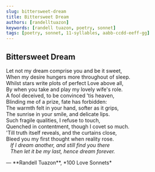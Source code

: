 ```yaml
---
slug: bittersweet-dream
title: Bittersweet Dream
authors: [randelltuazon]
keywords: [randell tuazon, poetry, sonnet]
tags: [poetry, sonnet, 11-syllables, aabb-ccdd-eeff-gg]
---
```


## Bittersweet Dream

Let not my dream comprise you and be it sweet,  
When my desire hungers more throughout of sleep.  
Whilst stars write plots of perfect Love above all,  
By when you take and play my lovely wife's role.  
A fool deceived, to be convinced 'tis heaven,  
Blinding me of a prize, fate has forbidden:  
The warmth felt in your hand, softer as it grips,  
The sunrise in your smile, and delicate lips.  
Such fragile qualities, I refuse to touch,  
Quenched in contentment, though I covet so much.  
'Till truth itself reveals, and the curtains close,  
Bleed you my first thought when reality rose.  
&nbsp;&nbsp; *If I dream another, and still find you there*  
&nbsp;&nbsp; *Then let it be my last, hence dream forever.*  

<footer>— **Randell Tuazon**, *100 Love Sonnets*</footer>
